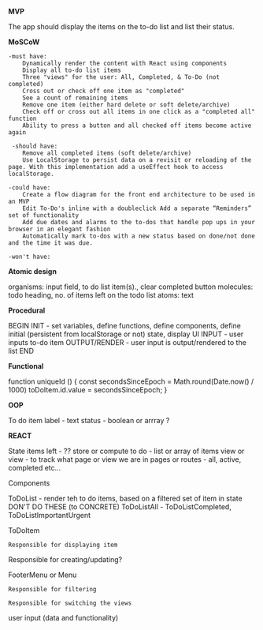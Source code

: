 **MVP**

The app should display the items on the to-do list and list their status.

**MoSCoW**

    -must have:
        Dynamically render the content with React using components
        Display all to-do list items
        Three "views" for the user: All, Completed, & To-Do (not completed)
        Cross out or check off one item as "completed"
        See a count of remaining items
        Remove one item (either hard delete or soft delete/archive)
        Check off or cross out all items in one click as a "completed all" function
        Ability to press a button and all checked off items become active again

     -should have:
        Remove all completed items (soft delete/archive)
        Use LocalStorage to persist data on a revisit or reloading of the page. With this implementation add a useEffect hook to access localStorage.

    -could have:
        Create a flow diagram for the front end architecture to be used in an MVP
        Edit To-Do's inline with a doubleclick Add a separate “Reminders” set of functionality
        Add due dates and alarms to the to-dos that handle pop ups in your browser in an elegant fashion
        Automatically mark to-dos with a new status based on done/not done and the time it was due.

    -won't have:

**Atomic design**

organisms: input field, to do list item(s)., clear completed button
molecules: todo heading, no. of items left on the todo list
atoms: text

**Procedural**

BEGIN 
INIT - set variables, define functions, define components, define initial (persistent from localStorage or not) state, display UI
INPUT - user inputs to-do item
OUTPUT/RENDER - user input is output/rendered to the list
END

**Functional**

function uniqueId () {
const secondsSinceEpoch = Math.round(Date.now() / 1000)
toDoItem.id.value = secondsSinceEpoch;
}

**OOP**

To do item 
    label - text
    status - boolean or arrray ?

**REACT**

State
    items left - ?? store or compute
    to do - list or array of items
    view or view - to track what page or view we are in
    pages or routes - all, active, completed etc... 


Components

ToDoList - render teh to do items, based on a filtered set of item in state
DON'T DO THESE (to CONCRETE) ToDoListAll - ToDoListCompleted, ToDoListImportantUrgent

ToDoItem

    Responsible for displaying item

Responsible for creating/updating?

FooterMenu or Menu

    Responsible for filtering

    Responsible for switching the views

user input (data and functionality)